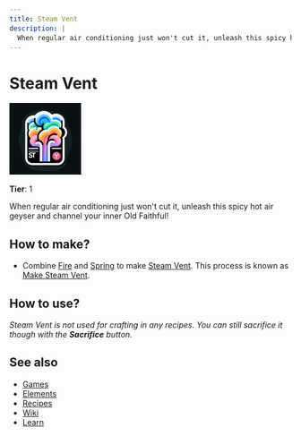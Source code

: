 ```yaml
---
title: Steam Vent
description: |
  When regular air conditioning just won't cut it, unleash this spicy hot air geyser and channel your inner Old Faithful!
---
```

# Steam Vent

![](../images/item.steamvent.png)

**Tier**: 1

When regular air conditioning just won't cut it, unleash this spicy hot air geyser and channel your inner Old Faithful!

## How to make?

* Combine [Fire](/wiki/elements/fire) and [Spring](/wiki/elements/spring) to make [Steam Vent](/wiki/elements/steam-vent). This process is known as [Make Steam Vent](/wiki/recipes/make-steam-vent).

## How to use?

_Steam Vent is not used for crafting in any recipes. You can still sacrifice it though with the **Sacrifice** button._

## See also

* [Games](/wiki/games)
* [Elements](/wiki/elements)
* [Recipes](/wiki/recipes)
* [Wiki](/wiki/index)
* [Learn](/learn/index)